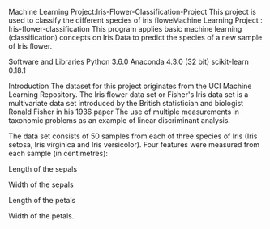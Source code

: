 Machine Learning Project:Iris-Flower-Classification-Project
This project is used to classify the different species of iris floweMachine Learning Project : Iris-flower-classification This program applies basic machine learning (classification) concepts on Iris Data to predict the species of a new sample of Iris flower.

Software and Libraries
Python 3.6.0 Anaconda 4.3.0 (32 bit) scikit-learn 0.18.1

Introduction
The dataset for this project originates from the UCI Machine Learning Repository. The Iris flower data set or Fisher's Iris data set is a multivariate data set introduced by the British statistician and biologist Ronald Fisher in his 1936 paper The use of multiple measurements in taxonomic problems as an example of linear discriminant analysis.

The data set consists of 50 samples from each of three species of Iris (Iris setosa, Iris virginica and Iris versicolor). Four features were measured from each sample (in centimetres):

Length of the sepals

Width of the sepals

Length of the petals

Width of the petals.
